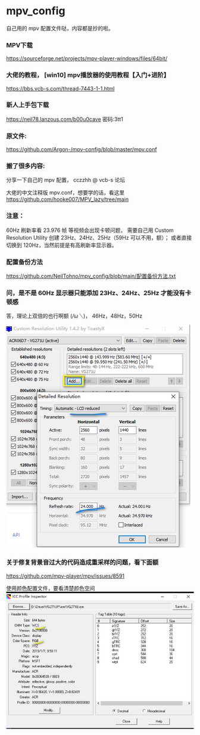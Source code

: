 # mpv_config
自己用的 mpv 配置文件哒，内容都是抄的啦。

###  MPV下载
https://sourceforge.net/projects/mpv-player-windows/files/64bit/

### 大佬的教程，  [win10] mpv播放器的使用教程【入门+进阶】
https://bbs.vcb-s.com/thread-7443-1-1.html

### 新人上手包下载
https://neil78.lanzous.com/b00u0cave
密码:3tt1

### 原文件:
https://github.com/Argon-/mpv-config/blob/master/mpv.conf

### 搬了很多内容:
分享一下自己的 mpv 配置， cczzhh @ vcb-s 论坛

大佬的中文注释版 mpv.conf，想要学的话，看这里
https://github.com/hooke007/MPV_lazy/tree/main

### 注意：
60Hz 刷新率看 23.976 帧 等视频会出现卡顿问题，
需要自己用 Custom Resolution Utility 创建 23Hz、24Hz、25Hz（59Hz 可以不用，额）；
或者直接切换到 120Hz，当然前提是有高刷新率显示器。

### 配置备份方法
https://github.com/NeilTohno/mpv_config/blob/main/配置备份方法.txt

### 问，是不是 60Hz 显示器只能添加 23Hz、24Hz、25Hz 才能没有卡顿感
答，理论上双倍的也行啊额 (*/ω＼*)， 46Hz，48Hz，50Hz

![创建刷新率图.png](https://github.com/NeilTohno/mpv_config/raw/main/Custom%20Resolution%20Utility_%E5%88%9B%E5%BB%BA%E5%88%B7%E6%96%B0%E7%8E%87%E5%9B%BE.png)  

### 关于修复背景音过大的代码造成重采样的问题，看下面额
 https://github.com/mpv-player/mpv/issues/8591

使用颜色配置文件，要看清楚颜色空间  
![颜色空间.png](https://github.com/NeilTohno/mpv_config/raw/main/%E9%A2%9C%E8%89%B2%E7%A9%BA%E9%97%B4.png)
